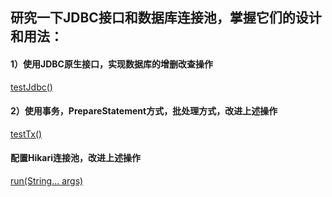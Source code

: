 ## 研究一下JDBC接口和数据库连接池，掌握它们的设计和用法：
#### 1）使用JDBC原生接口，实现数据库的增删改查操作
[testJdbc()](https://github.com/gaoliang-dl/JAVA-000/blob/main/Week_05/week5/src/test/java/gaol/practice/class4/Tests.java)  
#### 2）使用事务，PrepareStatement方式，批处理方式，改进上述操作
[testTx()](https://github.com/gaoliang-dl/JAVA-000/blob/main/Week_05/week5/src/test/java/gaol/practice/class4/Tests.java)  
#### 配置Hikari连接池，改进上述操作
[run(String... args)](https://github.com/gaoliang-dl/JAVA-000/blob/main/Week_05/week5/src/main/java/gaol/practice/class4/Week5Application.java)  
